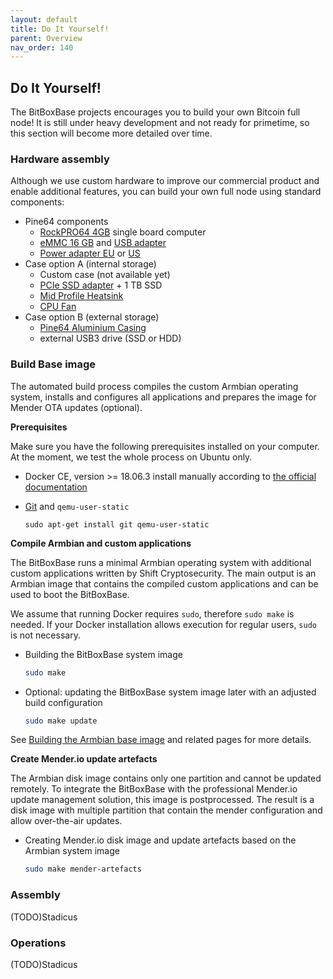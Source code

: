 ```yaml
---
layout: default
title: Do It Yourself!
parent: Overview
nav_order: 140
---
```

## Do It Yourself!

The BitBoxBase projects encourages you to build your own Bitcoin full node! It is still under heavy development and not ready for primetime, so this section will become more detailed over time.

### Hardware assembly

Although we use custom hardware to improve our commercial product and enable additional features, you can build your own full node using standard components:

* Pine64 components
  * [RockPRO64 4GB](https://store.pine64.org/?product=rockpro64-4gb-single-board-computer) single board computer
  * [eMMC 16 GB](https://store.pine64.org/?product=16gb-emmc) and [USB adapter](https://store.pine64.org/?product=usb-adapter-for-emmc-module)
  * [Power adapter EU](https://store.pine64.org/?product=rockpro64-12v-3a-eu-power-supply) or [US](https://store.pine64.org/?product=rockpro64-12v-3a-us-power-supply)
* Case option A (internal storage)
  * Custom case (not available yet)
  * [PCIe SSD adapter](https://store.pine64.org/?product=rockpro64-pci-e-x4-to-m-2ngff-nvme-ssd-interface-card) + 1 TB SSD
  * [Mid Profile Heatsink](https://store.pine64.org/?product=rockpro64-20mm-mid-profile-heatsink)
  * [CPU Fan](https://store.pine64.org/?product=fan-for-rockpro64-20mm-mid-profile-heatsink)
* Case option B (external storage)
  * [Pine64 Aluminium Casing](https://store.pine64.org/?product=rockpro64-premium-aluminum-casing)
  * external USB3 drive (SSD or HDD)

### Build Base image

The automated build process compiles the custom Armbian operating system, installs and configures all applications and prepares the image for Mender OTA updates (optional).

**Prerequisites**

Make sure you have the following prerequisites installed on your computer. At the moment, we test the whole process on Ubuntu only.

* Docker CE, version >= 18.06.3
  install manually according to [the official documentation](https://docs.docker.com/install/)

* [Git](https://git-scm.com/) and `qemu-user-static`
  ```
  sudo apt-get install git qemu-user-static
  ```

**Compile Armbian and custom applications**

The BitBoxBase runs a minimal Armbian operating system with additional custom applications written by Shift Cryptosecurity.
The main output is an Armbian image that contains the compiled custom applications and can be used to boot the BitBoxBase.

We assume that running Docker requires `sudo`, therefore `sudo make` is needed. If your Docker installation allows execution for regular users, `sudo` is not necessary.

* Building the BitBoxBase system image
  ```bash
  sudo make
  ```

* Optional: updating the BitBoxBase system image later with an adjusted build configuration
  ```bash
  sudo make update
  ```

See [Building the Armbian base image](../os/armbian-build.md) and related pages for more details.

**Create Mender.io update artefacts**

The Armbian disk image contains only one partition and cannot be updated remotely.
To integrate the BitBoxBase with the professional Mender.io update management solution, this image is postprocessed.
The result is a disk image with multiple partition that contain the mender configuration and allow over-the-air updates.

* Creating Mender.io disk image and update artefacts based on the Armbian system image
  ```bash
  sudo make mender-artefacts
  ```

### Assembly

(TODO)Stadicus

### Operations

(TODO)Stadicus
